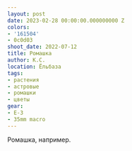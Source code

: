 ```yaml
---
layout: post
date: 2023-02-28 00:00:00.000000000 Z
colors:
- '161504'
- 0c0d03
shoot_date: 2022-07-12
title: Ромашка
author: К.С.
location: Ёльбаза
tags:
- растения
- астровые
- ромашки
- цветы
gear:
- E-3
- 35mm macro
---
```

Ромашка, например.

